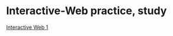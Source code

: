 # Interactive-Web practice, study


[Interactive Web 1](https://velog.io/@everytime79/Interactive-Web-1)
